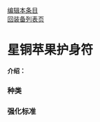 [编辑本条目](https://github.com/GuguTown/Wiki/edit/main/equip/苹果.md)    
[回装备列表页](index.html) 
# 星铜苹果护身符
 **介绍：** 
### 种类

### 强化标准

